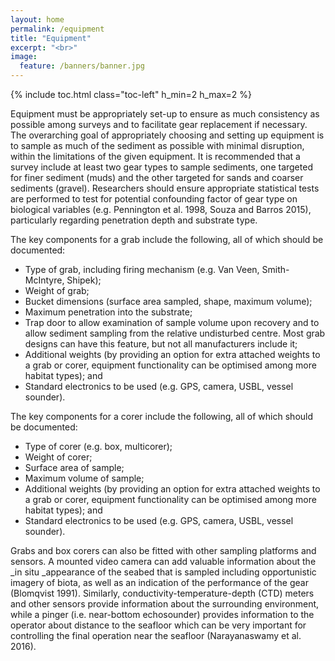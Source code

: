 ```yaml
---
layout: home
permalink: /equipment
title: "Equipment"
excerpt: "<br>"
image:
  feature: /banners/banner.jpg
---
```

{% include toc.html class="toc-left" h_min=2 h_max=2 %}

Equipment must be appropriately set-up to ensure as much consistency as possible among surveys and to facilitate gear replacement if necessary. The overarching goal of appropriately choosing and setting up equipment is to sample as much of the sediment as possible with minimal disruption, within the limitations of the given equipment.  It is recommended that a survey include at least two gear types to sample sediments, one targeted for finer sediment (muds) and the other targeted for sands and coarser sediments (gravel). Researchers should ensure appropriate statistical tests are performed to test for potential confounding factor of gear type on biological variables (e.g. Pennington et al. 1998, Souza and Barros 2015), particularly regarding penetration depth and substrate type.

The key components for a grab include the following, all of which should be documented:



*   Type of grab, including firing mechanism (e.g. Van Veen, Smith-McIntyre, Shipek);
*   Weight of grab;
*   Bucket dimensions (surface area sampled, shape, maximum volume);
*   Maximum penetration into the substrate;
*   Trap door to allow examination of sample volume upon recovery and to allow sediment sampling from the relative undisturbed centre. Most grab designs can have this feature, but not all manufacturers include it;
*   Additional weights (by providing an option for extra attached weights to a grab or corer, equipment functionality can be optimised among more habitat types); and
*   Standard electronics to be used (e.g. GPS, camera, USBL, vessel sounder).

The key components for a corer include the following, all of which should be documented:



*   Type of corer (e.g. box, multicorer);
*   Weight of corer;
*   Surface area of sample;
*   Maximum volume of sample;
*   Additional weights (by providing an option for extra attached weights to a grab or corer, equipment functionality can be optimised among more habitat types); and
*   Standard electronics to be used (e.g. GPS, camera, USBL, vessel sounder).

Grabs and box corers can also be fitted with other sampling platforms and sensors. A mounted video camera can add valuable information about the _in situ _appearance of the seabed that is sampled including opportunistic imagery of biota, as well as an indication of the performance of the gear (Blomqvist 1991). Similarly, conductivity-temperature-depth (CTD) meters and other sensors provide information about the surrounding environment, while a pinger (i.e. near-bottom echosounder) provides information to the operator about distance to the seafloor which can be very important for controlling the final operation near the seafloor (Narayanaswamy et al. 2016).

